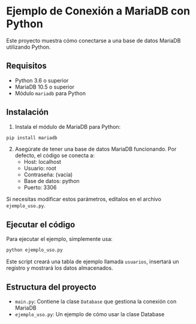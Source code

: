 # Ejemplo de Conexión a MariaDB con Python

Este proyecto muestra cómo conectarse a una base de datos MariaDB utilizando Python.

## Requisitos

- Python 3.6 o superior
- MariaDB 10.5 o superior
- Módulo `mariadb` para Python

## Instalación

1. Instala el módulo de MariaDB para Python:

```bash
pip install mariadb
```

2. Asegúrate de tener una base de datos MariaDB funcionando. Por defecto, el código se conecta a:
   - Host: localhost
   - Usuario: root
   - Contraseña: (vacía)
   - Base de datos: python
   - Puerto: 3306

Si necesitas modificar estos parámetros, edítalos en el archivo `ejemplo_uso.py`.

## Ejecutar el código

Para ejecutar el ejemplo, simplemente usa:

```bash
python ejemplo_uso.py
```

Este script creará una tabla de ejemplo llamada `usuarios`, insertará un registro y mostrará los datos almacenados.

## Estructura del proyecto

- `main.py`: Contiene la clase `Database` que gestiona la conexión con MariaDB
- `ejemplo_uso.py`: Un ejemplo de cómo usar la clase Database 